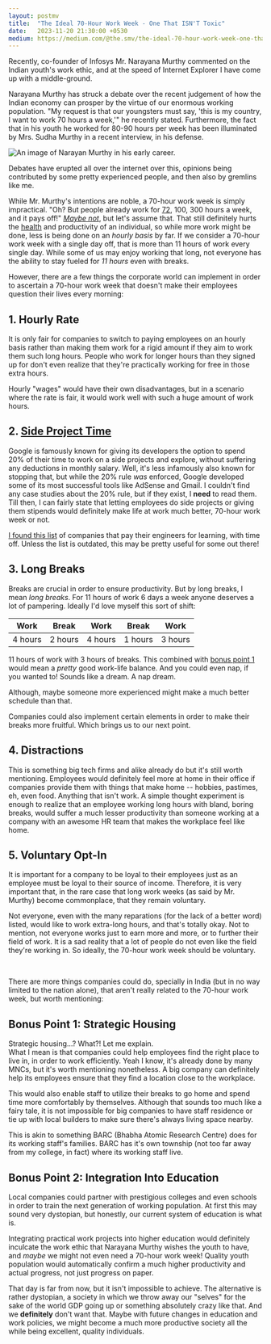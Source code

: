 ```yaml
---
layout: postmv
title:  "The Ideal 70-Hour Work Week - One That ISN'T Toxic"
date:   2023-11-20 21:30:00 +0530
medium: https://medium.com/@the.smv/the-ideal-70-hour-work-week-one-that-isnt-toxic-27f3ac332bb8
---
```

Recently, co-founder of Infosys Mr. Narayana Murthy commented on the Indian youth's work ethic, and at the speed of Internet Explorer I have come up with a middle-ground.

Narayana Murthy has struck a debate over the recent judgement of how the Indian economy can prosper by the virtue of our enormous working population. "My request is that our youngsters must say, 'this is my country, I want to work 70 hours a week,'" he recently stated. Furthermore, the fact that in his youth he worked for 80-90 hours per week has been illuminated by Mrs. Sudha Murthy in a recent interview, in his defense.

![An image of Narayan Murthy in his early career.](/blog/assets/images/narayan-murthy.jpg)

Debates have erupted all over the internet over this, opinions being contributed by some pretty experienced people, and then also by gremlins like me.

While Mr. Murthy's intentions are noble, a 70-hour work week is simply impractical. "Oh? But people already work for [72](https://en.wikipedia.org/wiki/996_working_hour_system), 100, 300 hours a week, and it pays off!" *[Maybe not](https://cs.stanford.edu/people/eroberts/cs181/projects/crunchmode/econ-hours-productivity.html)*, but let's assume that. That still definitely hurts the [health](https://www.ncbi.nlm.nih.gov/pmc/articles/PMC6617405/) and productivity of an individual, so while more work might be done, less is being done on an *hourly basis* by far. If we consider a 70-hour work week with a single day off, that is more than 11 hours of work every single day. While some of us may enjoy working that long, not everyone has the ability to stay fueled for *11 hours* even with breaks.

However, there are a few things the corporate world can implement in order to ascertain a 70-hour work week that doesn't make their employees question their lives every morning:

## 1. Hourly Rate
It is only fair for companies to switch to paying employees on an hourly basis rather than making them work for a rigid amount if they aim to work them such long hours. People who work for longer hours than they signed up for don't even realize that they're practically working for free in those extra hours.

Hourly "wages" would have their own disadvantages, but in a scenario where the rate is fair, it would work well with such a huge amount of work hours.

## 2. [Side Project Time](https://en.wikipedia.org/wiki/Side_project_time)
Google is famously known for giving its developers the option to spend 20% of their time to work on a side projects and explore, without suffering any deductions in monthly salary. Well, it's less infamously also known for stopping that, but while the 20% rule *was* enforced, Google developed some of its most successful tools like AdSense and Gmail. I couldn't find any case studies about the 20% rule, but if they exist, I **need** to read them. Till then, I can fairly state that letting employees do side projects or giving them stipends would definitely make life at work much better, 70-hour work week or not.

[I found this list](https://github.com/codecrafters-io/learning-stipends) of companies that pay their engineers for learning, with time off. Unless the list is outdated, this may be pretty useful for some out there!

## 3. Long Breaks
Breaks are crucial in order to ensure productivity. But by long breaks, I mean *long breaks*. For 11 hours of work 6 days a week anyone deserves a lot of pampering. Ideally I'd love myself this sort of shift:

| Work    | Break   | Work    | Break   | Work    |
|---------|---------|---------|---------|---------|
| 4 hours | 2 hours | 4 hours | 1 hours | 3 hours |

11 hours of work with 3 hours of breaks. This combined with [bonus point 1](#bonus-point-1-strategic-housing) would mean a *pretty* good work-life balance. And you could even nap, if you wanted to! Sounds like a dream. A nap dream.

Although, maybe someone more experienced might make a much better schedule than that.

Companies could also implement certain elements in order to make their breaks more fruitful. Which brings us to our next point.

## 4. Distractions
This is something big tech firms and alike already do but it's still worth mentioning. Employees would definitely feel more at home in their office if companies provide them with things that make home -- hobbies, pastimes, eh, even food. Anything that isn't work. A simple thought experiment is enough to realize that an employee working long hours with bland, boring breaks, would suffer a much lesser productivity than someone working at a company with an awesome HR team that makes the workplace feel like home.

## 5. Voluntary Opt-In
It is important for a company to be loyal to their employees just as an employee must be loyal to their source of income. Therefore, it is very important that, in the rare case that long work weeks (as said by Mr. Murthy) become commonplace, that they remain voluntary.

Not everyone, even with the many reparations (for the lack of a better word) listed, would like to work extra-long hours, and that's totally okay. Not to mention, not everyone works just to earn more and more, or to further their field of work. It is a sad reality that a lot of people do not even like the field they're working in. So ideally, the 70-hour work week should be voluntary.

<br>

There are more things companies could do, specially in India (but in no way limited to the nation alone), that aren't really related to the 70-hour work week, but worth mentioning:
## Bonus Point 1: Strategic Housing
Strategic housing...? What?! Let me explain.  
What I mean is that companies could help employees find the right place to live in, in order to work efficiently. Yeah I know, it's already done by many MNCs, but it's worth mentioning nonetheless. A big company can definitely help its employees ensure that they find a location close to the workplace.

This would also enable staff to utilize their breaks to go home and spend time more comfortably by themselves. Although that sounds too much like a fairy tale, it is not impossible for big companies to have staff residence or tie up with local builders to make sure there's always living space nearby.

This is akin to something BARC (Bhabha Atomic Research Centre) does for its working staff's families. BARC has it's own township (not too far away from my college, in fact) where its working staff live.

## Bonus Point 2: Integration Into Education
Local companies could partner with prestigious colleges and even schools in order to train the next generation of working population. At first this may sound very dystopian, but honestly, our current system of education is what is.

Integrating practical work projects into higher education would definitely inculcate the work ethic that Narayana Murthy wishes the youth to have, and *maybe* we might not even need a 70-hour work week! Quality youth population would automatically confirm a much higher productivity and actual progress, not just progress on paper.

That day is far from now, but it isn't impossible to achieve. The alternative is rather dystopian, a society in which we throw away our "selves" for the sake of the world GDP going up or something absolutely crazy like that. And we **definitely** don't want that. Maybe with future changes in education and work policies, we might become a much more productive society all the while being excellent, quality individuals. 